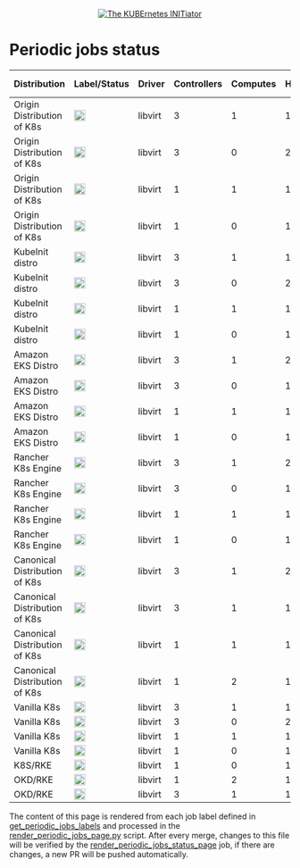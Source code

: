 <!--
##############################################
# This page is rendered automatically        #
# from the ci/render_periodic_jobs_page.py   #
# script any change here will be overwritten #
##############################################
-->

<p style="text-align: center" align="center">
    <a href="https://www.kubeinit.org"><img src="https://raw.githubusercontent.com/Kubeinit/kubeinit/master/images/logo.svg?sanitize=true" alt="The KUBErnetes INITiator"/></a>
</p>

# Periodic jobs status

| Distribution     | Label/Status  | Driver           | Controllers       | Computes          | Hypervisors           | Launch from           |
|------------------|---------------|------------------|-------------------|-------------------|-----------------------|-----------------------|
| Origin Distribution of K8s | <a href='https://ci.kubeinit.org/file/kubeinit-ci/jobs/okd-libvirt-3-1-1-h-periodic-pid-weekly-u/index.html'><img height='20px' src='https://ci.kubeinit.org/file/kubeinit-ci/jobs/okd-libvirt-3-1-1-h-periodic-pid-weekly-u/badge_status.svg'/></a> | libvirt | 3 | 1 | 1 | Host |
| Origin Distribution of K8s | <a href='https://ci.kubeinit.org/file/kubeinit-ci/jobs/okd-libvirt-3-0-2-h-periodic-pid-weekly-u/index.html'><img height='20px' src='https://ci.kubeinit.org/file/kubeinit-ci/jobs/okd-libvirt-3-0-2-h-periodic-pid-weekly-u/badge_status.svg'/></a> | libvirt | 3 | 0 | 2 | Host |
| Origin Distribution of K8s | <a href='https://ci.kubeinit.org/file/kubeinit-ci/jobs/okd-libvirt-1-1-1-h-periodic-pid-weekly-u/index.html'><img height='20px' src='https://ci.kubeinit.org/file/kubeinit-ci/jobs/okd-libvirt-1-1-1-h-periodic-pid-weekly-u/badge_status.svg'/></a> | libvirt | 1 | 1 | 1 | Host |
| Origin Distribution of K8s | <a href='https://ci.kubeinit.org/file/kubeinit-ci/jobs/okd-libvirt-1-0-1-h-periodic-pid-weekly-u/index.html'><img height='20px' src='https://ci.kubeinit.org/file/kubeinit-ci/jobs/okd-libvirt-1-0-1-h-periodic-pid-weekly-u/badge_status.svg'/></a> | libvirt | 1 | 0 | 1 | Host |
| KubeInit distro | <a href='https://ci.kubeinit.org/file/kubeinit-ci/jobs/kid-libvirt-3-1-1-h-periodic-pid-weekly-u/index.html'><img height='20px' src='https://ci.kubeinit.org/file/kubeinit-ci/jobs/kid-libvirt-3-1-1-h-periodic-pid-weekly-u/badge_status.svg'/></a> | libvirt | 3 | 1 | 1 | Host |
| KubeInit distro | <a href='https://ci.kubeinit.org/file/kubeinit-ci/jobs/kid-libvirt-3-0-2-h-periodic-pid-weekly-u/index.html'><img height='20px' src='https://ci.kubeinit.org/file/kubeinit-ci/jobs/kid-libvirt-3-0-2-h-periodic-pid-weekly-u/badge_status.svg'/></a> | libvirt | 3 | 0 | 2 | Host |
| KubeInit distro | <a href='https://ci.kubeinit.org/file/kubeinit-ci/jobs/kid-libvirt-1-1-1-h-periodic-pid-weekly-u/index.html'><img height='20px' src='https://ci.kubeinit.org/file/kubeinit-ci/jobs/kid-libvirt-1-1-1-h-periodic-pid-weekly-u/badge_status.svg'/></a> | libvirt | 1 | 1 | 1 | Host |
| KubeInit distro | <a href='https://ci.kubeinit.org/file/kubeinit-ci/jobs/kid-libvirt-1-0-1-h-periodic-pid-weekly-u/index.html'><img height='20px' src='https://ci.kubeinit.org/file/kubeinit-ci/jobs/kid-libvirt-1-0-1-h-periodic-pid-weekly-u/badge_status.svg'/></a> | libvirt | 1 | 0 | 1 | Host |
| Amazon EKS Distro | <a href='https://ci.kubeinit.org/file/kubeinit-ci/jobs/eks-libvirt-3-1-2-h-periodic-pid-weekly-u/index.html'><img height='20px' src='https://ci.kubeinit.org/file/kubeinit-ci/jobs/eks-libvirt-3-1-2-h-periodic-pid-weekly-u/badge_status.svg'/></a> | libvirt | 3 | 1 | 2 | Host |
| Amazon EKS Distro | <a href='https://ci.kubeinit.org/file/kubeinit-ci/jobs/eks-libvirt-3-0-1-h-periodic-pid-weekly-u/index.html'><img height='20px' src='https://ci.kubeinit.org/file/kubeinit-ci/jobs/eks-libvirt-3-0-1-h-periodic-pid-weekly-u/badge_status.svg'/></a> | libvirt | 3 | 0 | 1 | Host |
| Amazon EKS Distro | <a href='https://ci.kubeinit.org/file/kubeinit-ci/jobs/eks-libvirt-1-1-1-h-periodic-pid-weekly-u/index.html'><img height='20px' src='https://ci.kubeinit.org/file/kubeinit-ci/jobs/eks-libvirt-1-1-1-h-periodic-pid-weekly-u/badge_status.svg'/></a> | libvirt | 1 | 1 | 1 | Host |
| Amazon EKS Distro | <a href='https://ci.kubeinit.org/file/kubeinit-ci/jobs/eks-libvirt-1-0-1-h-periodic-pid-weekly-u/index.html'><img height='20px' src='https://ci.kubeinit.org/file/kubeinit-ci/jobs/eks-libvirt-1-0-1-h-periodic-pid-weekly-u/badge_status.svg'/></a> | libvirt | 1 | 0 | 1 | Host |
| Rancher K8s Engine | <a href='https://ci.kubeinit.org/file/kubeinit-ci/jobs/rke-libvirt-3-1-2-h-periodic-pid-weekly-u/index.html'><img height='20px' src='https://ci.kubeinit.org/file/kubeinit-ci/jobs/rke-libvirt-3-1-2-h-periodic-pid-weekly-u/badge_status.svg'/></a> | libvirt | 3 | 1 | 2 | Host |
| Rancher K8s Engine | <a href='https://ci.kubeinit.org/file/kubeinit-ci/jobs/rke-libvirt-3-0-1-h-periodic-pid-weekly-u/index.html'><img height='20px' src='https://ci.kubeinit.org/file/kubeinit-ci/jobs/rke-libvirt-3-0-1-h-periodic-pid-weekly-u/badge_status.svg'/></a> | libvirt | 3 | 0 | 1 | Host |
| Rancher K8s Engine | <a href='https://ci.kubeinit.org/file/kubeinit-ci/jobs/rke-libvirt-1-1-1-h-periodic-pid-weekly-u/index.html'><img height='20px' src='https://ci.kubeinit.org/file/kubeinit-ci/jobs/rke-libvirt-1-1-1-h-periodic-pid-weekly-u/badge_status.svg'/></a> | libvirt | 1 | 1 | 1 | Host |
| Rancher K8s Engine | <a href='https://ci.kubeinit.org/file/kubeinit-ci/jobs/rke-libvirt-1-0-1-h-periodic-pid-weekly-u/index.html'><img height='20px' src='https://ci.kubeinit.org/file/kubeinit-ci/jobs/rke-libvirt-1-0-1-h-periodic-pid-weekly-u/badge_status.svg'/></a> | libvirt | 1 | 0 | 1 | Host |
| Canonical Distribution of K8s | <a href='https://ci.kubeinit.org/file/kubeinit-ci/jobs/cdk-libvirt-3-1-2-h-periodic-pid-weekly-u/index.html'><img height='20px' src='https://ci.kubeinit.org/file/kubeinit-ci/jobs/cdk-libvirt-3-1-2-h-periodic-pid-weekly-u/badge_status.svg'/></a> | libvirt | 3 | 1 | 2 | Host |
| Canonical Distribution of K8s | <a href='https://ci.kubeinit.org/file/kubeinit-ci/jobs/cdk-libvirt-3-1-1-h-periodic-pid-weekly-u/index.html'><img height='20px' src='https://ci.kubeinit.org/file/kubeinit-ci/jobs/cdk-libvirt-3-1-1-h-periodic-pid-weekly-u/badge_status.svg'/></a> | libvirt | 3 | 1 | 1 | Host |
| Canonical Distribution of K8s | <a href='https://ci.kubeinit.org/file/kubeinit-ci/jobs/cdk-libvirt-1-1-1-h-periodic-pid-weekly-u/index.html'><img height='20px' src='https://ci.kubeinit.org/file/kubeinit-ci/jobs/cdk-libvirt-1-1-1-h-periodic-pid-weekly-u/badge_status.svg'/></a> | libvirt | 1 | 1 | 1 | Host |
| Canonical Distribution of K8s | <a href='https://ci.kubeinit.org/file/kubeinit-ci/jobs/cdk-libvirt-1-2-1-h-periodic-pid-weekly-u/index.html'><img height='20px' src='https://ci.kubeinit.org/file/kubeinit-ci/jobs/cdk-libvirt-1-2-1-h-periodic-pid-weekly-u/badge_status.svg'/></a> | libvirt | 1 | 2 | 1 | Host |
| Vanilla K8s | <a href='https://ci.kubeinit.org/file/kubeinit-ci/jobs/k8s-libvirt-3-1-1-h-periodic-pid-weekly-u/index.html'><img height='20px' src='https://ci.kubeinit.org/file/kubeinit-ci/jobs/k8s-libvirt-3-1-1-h-periodic-pid-weekly-u/badge_status.svg'/></a> | libvirt | 3 | 1 | 1 | Host |
| Vanilla K8s | <a href='https://ci.kubeinit.org/file/kubeinit-ci/jobs/k8s-libvirt-3-0-2-h-periodic-pid-weekly-u/index.html'><img height='20px' src='https://ci.kubeinit.org/file/kubeinit-ci/jobs/k8s-libvirt-3-0-2-h-periodic-pid-weekly-u/badge_status.svg'/></a> | libvirt | 3 | 0 | 2 | Host |
| Vanilla K8s | <a href='https://ci.kubeinit.org/file/kubeinit-ci/jobs/k8s-libvirt-1-1-1-h-periodic-pid-weekly-u/index.html'><img height='20px' src='https://ci.kubeinit.org/file/kubeinit-ci/jobs/k8s-libvirt-1-1-1-h-periodic-pid-weekly-u/badge_status.svg'/></a> | libvirt | 1 | 1 | 1 | Host |
| Vanilla K8s | <a href='https://ci.kubeinit.org/file/kubeinit-ci/jobs/k8s-libvirt-1-0-1-h-periodic-pid-weekly-u/index.html'><img height='20px' src='https://ci.kubeinit.org/file/kubeinit-ci/jobs/k8s-libvirt-1-0-1-h-periodic-pid-weekly-u/badge_status.svg'/></a> | libvirt | 1 | 0 | 1 | Host |
| K8S/RKE | <a href='https://ci.kubeinit.org/file/kubeinit-ci/jobs/k8s.rke-libvirt-1-0-1-h-periodic-pid-weekly-u/index.html'><img height='20px' src='https://ci.kubeinit.org/file/kubeinit-ci/jobs/k8s.rke-libvirt-1-0-1-h-periodic-pid-weekly-u/badge_status.svg'/></a> | libvirt | 1 | 0 | 1 | Host |
| OKD/RKE | <a href='https://ci.kubeinit.org/file/kubeinit-ci/jobs/okd.rke-libvirt-1-2-1-h-periodic-pid-weekly-u/index.html'><img height='20px' src='https://ci.kubeinit.org/file/kubeinit-ci/jobs/okd.rke-libvirt-1-2-1-h-periodic-pid-weekly-u/badge_status.svg'/></a> | libvirt | 1 | 2 | 1 | Host |
| OKD/RKE | <a href='https://ci.kubeinit.org/file/kubeinit-ci/jobs/okd.rke-libvirt-3-1-1-h-periodic-pid-weekly-u/index.html'><img height='20px' src='https://ci.kubeinit.org/file/kubeinit-ci/jobs/okd.rke-libvirt-3-1-1-h-periodic-pid-weekly-u/badge_status.svg'/></a> | libvirt | 3 | 1 | 1 | Host |

The content of this page is rendered from each job label defined
in [get_periodic_jobs_labels](https://github.com/Kubeinit/kubeinit/blob/main/ci/kubeinit_ci_utils.py#L146) and
processed in the
[render_periodic_jobs_page.py](https://github.com/Kubeinit/kubeinit/blob/main/ci/render_periodic_jobs_page.py) script.
After every merge, changes to this file will be verified by the
[render_periodic_jobs_status_page](https://github.com/Kubeinit/kubeinit/blob/main/.github/workflows/render_periodic_jobs_status_page.yml)
job, if there are changes, a new PR will be pushed automatically.
